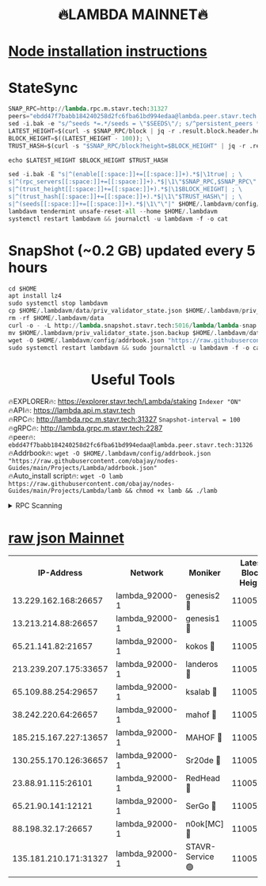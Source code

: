 <h1 align="center"> 🔥LAMBDA MAINNET🔥</h1>


[Node installation instructions](https://github.com/obajay/nodes-Guides/tree/main/Projects/Lambda)
=


# StateSync
```python
SNAP_RPC=http://lambda.rpc.m.stavr.tech:31327
peers="ebdd47f7babb184240258d2fc6fba61bd994edaa@lambda.peer.stavr.tech:31326" 
sed -i.bak -e "s/^seeds *=.*/seeds = \"$SEEDS\"/; s/^persistent_peers *=.*/persistent_peers = \"$PEERS\"/" $HOME/.lambdavm/config/config.toml
LATEST_HEIGHT=$(curl -s $SNAP_RPC/block | jq -r .result.block.header.height); \
BLOCK_HEIGHT=$((LATEST_HEIGHT - 100)); \
TRUST_HASH=$(curl -s "$SNAP_RPC/block?height=$BLOCK_HEIGHT" | jq -r .result.block_id.hash)

echo $LATEST_HEIGHT $BLOCK_HEIGHT $TRUST_HASH

sed -i.bak -E "s|^(enable[[:space:]]+=[[:space:]]+).*$|\1true| ; \
s|^(rpc_servers[[:space:]]+=[[:space:]]+).*$|\1\"$SNAP_RPC,$SNAP_RPC\"| ; \
s|^(trust_height[[:space:]]+=[[:space:]]+).*$|\1$BLOCK_HEIGHT| ; \
s|^(trust_hash[[:space:]]+=[[:space:]]+).*$|\1\"$TRUST_HASH\"| ; \
s|^(seeds[[:space:]]+=[[:space:]]+).*$|\1\"\"|" $HOME/.lambdavm/config/config.toml
lambdavm tendermint unsafe-reset-all --home $HOME/.lambdavm
systemctl restart lambdavm && journalctl -u lambdavm -f -o cat

```
# SnapShot (~0.2 GB) updated every 5 hours
```python
cd $HOME
apt install lz4
sudo systemctl stop lambdavm
cp $HOME/.lambdavm/data/priv_validator_state.json $HOME/.lambdavm/priv_validator_state.json.backup
rm -rf $HOME/.lambdavm/data
curl -o - -L http://lambda.snapshot.stavr.tech:5016/lambda/lambda-snap.tar.lz4 | lz4 -c -d - | tar -x -C $HOME/.lambdavm --strip-components 2
mv $HOME/.lambdavm/priv_validator_state.json.backup $HOME/.lambdavm/data/priv_validator_state.json
wget -O $HOME/.lambdavm/config/addrbook.json "https://raw.githubusercontent.com/obajay/nodes-Guides/main/Projects/Lambda/addrbook.json"
sudo systemctl restart lambdavm && sudo journalctl -u lambdavm -f -o cat
```
 <h1 align="center"> Useful Tools</h1>

🔥EXPLORER🔥:      https://explorer.stavr.tech/Lambda/staking	        `Indexer "ON"` \
🔥API🔥: 			 		 https://lambda.api.m.stavr.tech \
🔥RPC🔥:           http://lambda.rpc.m.stavr.tech:31327	              `Snapshot-interval = 100` \
🔥gRPC🔥:          http://lambda.grpc.m.stavr.tech:2287 \
🔥peer🔥:					 `ebdd47f7babb184240258d2fc6fba61bd994edaa@lambda.peer.stavr.tech:31326` \
🔥Addrbook🔥:    ```wget -O $HOME/.lambdavm/config/addrbook.json "https://raw.githubusercontent.com/obajay/nodes-Guides/main/Projects/Lambda/addrbook.json"``` \
🔥Auto_install script🔥: ```wget -O lamb https://raw.githubusercontent.com/obajay/nodes-Guides/main/Projects/Lambda/lamb && chmod +x lamb && ./lamb```


<details>
<summary>RPC Scanning</summary>

<h2 align="center"> We scan nodes in real time every 4 hours. And we provide the final result of RPC endpoints.
We cannot influence the operation of these nodes in any way. </h2>


```python
If Voting Power is higher than 0 --> then the Node is a validator of the network and may be subject to attack and be a potential threat to the chain.
```
```python
We marked such validators with a red symbol
```

</details>

[raw json Mainnet](https://rpc-check.lambm.stavr.tech/lambm/rpc-lambm-result.json)
=


<table><tr><th>IP-Address</th><th>Network</th><th>Moniker</th><th>Latest Block Height</th><th>Earliest Block Height</th><th>Catching Up</th><th>Tx Index</th><th>Voting Power</th><th>Scan Time</th></tr><tr><td>13.229.162.168:26657</td><td>lambda_92000-1</td><td>genesis2 🔴</td><td>11005883</td><td>1</td><td>False</td><td>on</td><td>16647390</td><td>2024-01-08T02:35:51.047244080UTC</td></tr><tr><td>13.213.214.88:26657</td><td>lambda_92000-1</td><td>genesis1 🔴</td><td>11005885</td><td>1</td><td>False</td><td>on</td><td>107835</td><td>2024-01-08T02:35:56.153216364UTC</td></tr><tr><td>65.21.141.82:21657</td><td>lambda_92000-1</td><td>kokos 🔴</td><td>11005885</td><td>7716001</td><td>False</td><td>off</td><td>546765</td><td>2024-01-08T02:35:58.634952190UTC</td></tr><tr><td>213.239.207.175:33657</td><td>lambda_92000-1</td><td>landeros 🔴</td><td>11005882</td><td>8136001</td><td>False</td><td>off</td><td>1252116</td><td>2024-01-08T02:35:44.950530145UTC</td></tr><tr><td>65.109.88.254:29657</td><td>lambda_92000-1</td><td>ksalab 🔴</td><td>11005885</td><td>8715001</td><td>False</td><td>on</td><td>507955</td><td>2024-01-08T02:36:01.475170666UTC</td></tr><tr><td>38.242.220.64:26657</td><td>lambda_92000-1</td><td>mahof 🔴</td><td>11005880</td><td>10131001</td><td>False</td><td>off</td><td>770350</td><td>2024-01-08T02:35:38.163725027UTC</td></tr><tr><td>185.215.167.227:13657</td><td>lambda_92000-1</td><td>MAHOF 🔴</td><td>11005884</td><td>10134001</td><td>False</td><td>on</td><td>2051510</td><td>2024-01-08T02:35:54.856620878UTC</td></tr><tr><td>130.255.170.126:36657</td><td>lambda_92000-1</td><td>Sr20de 🔴</td><td>11005883</td><td>10715001</td><td>False</td><td>off</td><td>674501</td><td>2024-01-08T02:35:45.367494622UTC</td></tr><tr><td>23.88.91.115:26101</td><td>lambda_92000-1</td><td>RedHead 🔴</td><td>11005883</td><td>10905883</td><td>False</td><td>off</td><td>553202</td><td>2024-01-08T02:35:45.616250427UTC</td></tr><tr><td>65.21.90.141:12121</td><td>lambda_92000-1</td><td>SerGo 🔴</td><td>11005885</td><td>10905885</td><td>False</td><td>off</td><td>10608821</td><td>2024-01-08T02:36:01.848125939UTC</td></tr><tr><td>88.198.32.17:26657</td><td>lambda_92000-1</td><td>n0ok[MC] 🔴</td><td>11005886</td><td>10905886</td><td>False</td><td>off</td><td>1578630</td><td>2024-01-08T02:36:04.961109817UTC</td></tr><tr><td>135.181.210.171:31327</td><td>lambda_92000-1</td><td>STAVR-Service 🟢</td><td>11005885</td><td>11004001</td><td>False</td><td>on</td><td>0</td><td>2024-01-08T02:36:01.108003112UTC</td></tr></table>
